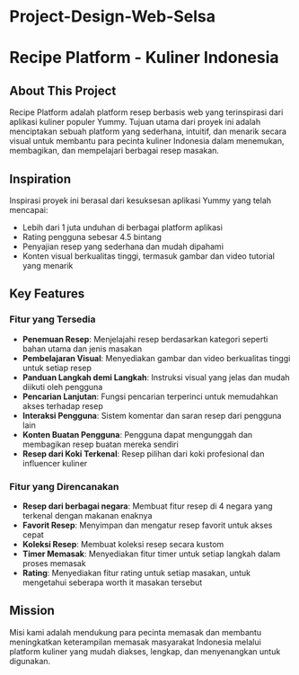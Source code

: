 # Project-Design-Web-Selsa

# Recipe Platform - Kuliner Indonesia

## About This Project
Recipe Platform adalah platform resep berbasis web yang terinspirasi dari aplikasi kuliner populer Yummy. Tujuan utama dari proyek ini adalah menciptakan sebuah platform yang sederhana, intuitif, dan menarik secara visual untuk membantu para pecinta kuliner Indonesia dalam menemukan, membagikan, dan mempelajari berbagai resep masakan.

## Inspiration
Inspirasi proyek ini berasal dari kesuksesan aplikasi Yummy yang telah mencapai:
- Lebih dari 1 juta unduhan di berbagai platform aplikasi
- Rating pengguna sebesar 4.5 bintang
- Penyajian resep yang sederhana dan mudah dipahami
- Konten visual berkualitas tinggi, termasuk gambar dan video tutorial yang menarik

## Key Features

### Fitur yang Tersedia
- **Penemuan Resep**: Menjelajahi resep berdasarkan kategori seperti bahan utama dan jenis masakan
- **Pembelajaran Visual**: Menyediakan gambar dan video berkualitas tinggi untuk setiap resep
- **Panduan Langkah demi Langkah**: Instruksi visual yang jelas dan mudah diikuti oleh pengguna
- **Pencarian Lanjutan**: Fungsi pencarian terperinci untuk memudahkan akses terhadap resep
- **Interaksi Pengguna**: Sistem komentar dan saran resep dari pengguna lain
- **Konten Buatan Pengguna**: Pengguna dapat mengunggah dan membagikan resep buatan mereka sendiri
- **Resep dari Koki Terkenal**: Resep pilihan dari koki profesional dan influencer kuliner

### Fitur yang Direncanakan
- **Resep dari berbagai negara**: Membuat fitur resep di 4 negara yang terkenal dengan makanan enaknya
- **Favorit Resep**: Menyimpan dan mengatur resep favorit untuk akses cepat
- **Koleksi Resep**: Membuat koleksi resep secara kustom
- **Timer Memasak**: Menyediakan fitur timer untuk setiap langkah dalam proses memasak
- **Rating**: Menyediakan fitur rating untuk setiap masakan, untuk mengetahui seberapa worth it masakan tersebut

## Mission
Misi kami adalah mendukung para pecinta memasak dan membantu meningkatkan keterampilan memasak masyarakat Indonesia melalui platform kuliner yang mudah diakses, lengkap, dan menyenangkan untuk digunakan.
